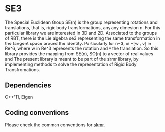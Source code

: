 # SE3
The Special Euclidean Group SE(n) is the group representing rotations and translations, that is,
rigid body transformations, any any dimesion n. For this particular library we are interested in 3D and 2D.
Associated to the groups of RBT, there is the Lie algebra se3 representing the same transformation in the tangent space around the identity.
Particularly for n=3, xi =\[w , v\] in Re^6, where w in Re^3 represents the rotation and v the translation.
So this library provides the mapping from SE(n), SO(n) to a vector of real values and 
The present library is meant to be part of the skmr library, by implementing methods to solve the representation of Rigid Body Transfromations.

## Dependencies
C++'11, Eigen



## Coding conventions
Please check the common conventions for [skmr](https://cdise-bitbucket.skoltech.ru/projects/MR/repos/skmr/browse).

